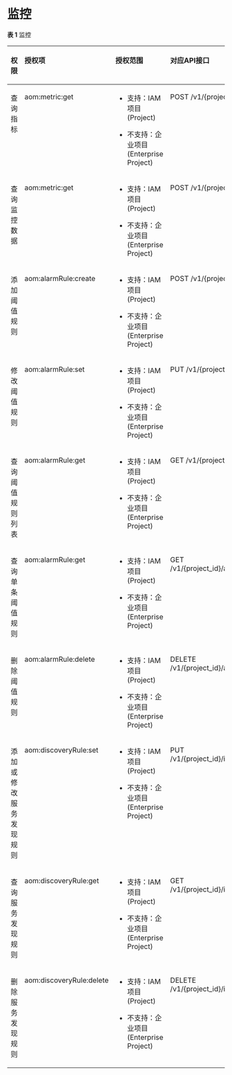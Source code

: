 # 监控<a name="aom_04_0062"></a>

**表 1**  监控

<a name="table21011495256"></a>
<table><thead align="left"><tr id="row6821749102512"><th class="cellrowborder" valign="top" width="23.232323232323232%" id="mcps1.2.5.1.1"><p id="p1082749172511"><a name="p1082749172511"></a><a name="p1082749172511"></a>权限</p>
</th>
<th class="cellrowborder" valign="top" width="28.28282828282828%" id="mcps1.2.5.1.2"><p id="p88294916253"><a name="p88294916253"></a><a name="p88294916253"></a>授权项</p>
</th>
<th class="cellrowborder" valign="top" width="24.242424242424242%" id="mcps1.2.5.1.3"><p id="p382349102520"><a name="p382349102520"></a><a name="p382349102520"></a>授权范围</p>
</th>
<th class="cellrowborder" valign="top" width="24.242424242424242%" id="mcps1.2.5.1.4"><p id="p18821749152512"><a name="p18821749152512"></a><a name="p18821749152512"></a>对应API接口</p>
</th>
</tr>
</thead>
<tbody><tr id="row16823492258"><td class="cellrowborder" valign="top" width="23.232323232323232%" headers="mcps1.2.5.1.1 "><p id="p157561677307"><a name="p157561677307"></a><a name="p157561677307"></a>查询指标</p>
</td>
<td class="cellrowborder" valign="top" width="28.28282828282828%" headers="mcps1.2.5.1.2 "><p id="p1440657202718"><a name="p1440657202718"></a><a name="p1440657202718"></a>aom:metric:get</p>
</td>
<td class="cellrowborder" valign="top" width="24.242424242424242%" headers="mcps1.2.5.1.3 "><a name="ul970321222819"></a><a name="ul970321222819"></a><ul id="ul970321222819"><li>支持：IAM项目(Project)</li></ul>
<a name="ul15703312102818"></a><a name="ul15703312102818"></a><ul id="ul15703312102818"><li>不支持：企业项目(Enterprise Project)</li></ul>
</td>
<td class="cellrowborder" valign="top" width="24.242424242424242%" headers="mcps1.2.5.1.4 "><p id="p1588632812298"><a name="p1588632812298"></a><a name="p1588632812298"></a>POST /v1/{project_id}/ams/metrics</p>
</td>
</tr>
<tr id="row7950227192716"><td class="cellrowborder" valign="top" width="23.232323232323232%" headers="mcps1.2.5.1.1 "><p id="p1975677193014"><a name="p1975677193014"></a><a name="p1975677193014"></a>查询监控数据</p>
</td>
<td class="cellrowborder" valign="top" width="28.28282828282828%" headers="mcps1.2.5.1.2 "><p id="p9440115782710"><a name="p9440115782710"></a><a name="p9440115782710"></a>aom:metric:get</p>
</td>
<td class="cellrowborder" valign="top" width="24.242424242424242%" headers="mcps1.2.5.1.3 "><a name="ul3176133515302"></a><a name="ul3176133515302"></a><ul id="ul3176133515302"><li>支持：IAM项目(Project)</li></ul>
<a name="ul81771135183020"></a><a name="ul81771135183020"></a><ul id="ul81771135183020"><li>不支持：企业项目(Enterprise Project)</li></ul>
</td>
<td class="cellrowborder" valign="top" width="24.242424242424242%" headers="mcps1.2.5.1.4 "><p id="p148873283296"><a name="p148873283296"></a><a name="p148873283296"></a>POST /v1/{project_id}/ams/metricdata</p>
</td>
</tr>
<tr id="row614313272712"><td class="cellrowborder" valign="top" width="23.232323232323232%" headers="mcps1.2.5.1.1 "><p id="p157562076307"><a name="p157562076307"></a><a name="p157562076307"></a>添加阈值规则</p>
</td>
<td class="cellrowborder" valign="top" width="28.28282828282828%" headers="mcps1.2.5.1.2 "><p id="p12440057182714"><a name="p12440057182714"></a><a name="p12440057182714"></a>aom:alarmRule:create</p>
</td>
<td class="cellrowborder" valign="top" width="24.242424242424242%" headers="mcps1.2.5.1.3 "><a name="ul125623773019"></a><a name="ul125623773019"></a><ul id="ul125623773019"><li>支持：IAM项目(Project)</li></ul>
<a name="ul13256173717302"></a><a name="ul13256173717302"></a><ul id="ul13256173717302"><li>不支持：企业项目(Enterprise Project)</li></ul>
</td>
<td class="cellrowborder" valign="top" width="24.242424242424242%" headers="mcps1.2.5.1.4 "><p id="p788712819297"><a name="p788712819297"></a><a name="p788712819297"></a>POST /v1/{project_id}/ams/alarms</p>
</td>
</tr>
<tr id="row214215325275"><td class="cellrowborder" valign="top" width="23.232323232323232%" headers="mcps1.2.5.1.1 "><p id="p13756157163018"><a name="p13756157163018"></a><a name="p13756157163018"></a>修改阈值规则</p>
</td>
<td class="cellrowborder" valign="top" width="28.28282828282828%" headers="mcps1.2.5.1.2 "><p id="p1244005718275"><a name="p1244005718275"></a><a name="p1244005718275"></a>aom:alarmRule:set</p>
</td>
<td class="cellrowborder" valign="top" width="24.242424242424242%" headers="mcps1.2.5.1.3 "><a name="ul5452123910308"></a><a name="ul5452123910308"></a><ul id="ul5452123910308"><li>支持：IAM项目(Project)</li></ul>
<a name="ul1452739103018"></a><a name="ul1452739103018"></a><ul id="ul1452739103018"><li>不支持：企业项目(Enterprise Project)</li></ul>
</td>
<td class="cellrowborder" valign="top" width="24.242424242424242%" headers="mcps1.2.5.1.4 "><p id="p1888715284296"><a name="p1888715284296"></a><a name="p1888715284296"></a>PUT /v1/{project_id}/ams/alarms</p>
</td>
</tr>
<tr id="row181231533182718"><td class="cellrowborder" valign="top" width="23.232323232323232%" headers="mcps1.2.5.1.1 "><p id="p1175613793014"><a name="p1175613793014"></a><a name="p1175613793014"></a>查询阈值规则列表</p>
</td>
<td class="cellrowborder" valign="top" width="28.28282828282828%" headers="mcps1.2.5.1.2 "><p id="p17440205717274"><a name="p17440205717274"></a><a name="p17440205717274"></a>aom:alarmRule:get</p>
</td>
<td class="cellrowborder" valign="top" width="24.242424242424242%" headers="mcps1.2.5.1.3 "><a name="ul1714804253012"></a><a name="ul1714804253012"></a><ul id="ul1714804253012"><li>支持：IAM项目(Project)</li></ul>
<a name="ul414916422308"></a><a name="ul414916422308"></a><ul id="ul414916422308"><li>不支持：企业项目(Enterprise Project)</li></ul>
</td>
<td class="cellrowborder" valign="top" width="24.242424242424242%" headers="mcps1.2.5.1.4 "><p id="p6887428142912"><a name="p6887428142912"></a><a name="p6887428142912"></a>GET /v1/{project_id}/ams/alarms</p>
</td>
</tr>
<tr id="row1612223312274"><td class="cellrowborder" valign="top" width="23.232323232323232%" headers="mcps1.2.5.1.1 "><p id="p107561776303"><a name="p107561776303"></a><a name="p107561776303"></a>查询单条阈值规则</p>
</td>
<td class="cellrowborder" valign="top" width="28.28282828282828%" headers="mcps1.2.5.1.2 "><p id="p744095720275"><a name="p744095720275"></a><a name="p744095720275"></a>aom:alarmRule:get</p>
</td>
<td class="cellrowborder" valign="top" width="24.242424242424242%" headers="mcps1.2.5.1.3 "><a name="ul2689104633020"></a><a name="ul2689104633020"></a><ul id="ul2689104633020"><li>支持：IAM项目(Project)</li></ul>
<a name="ul1468914693020"></a><a name="ul1468914693020"></a><ul id="ul1468914693020"><li>不支持：企业项目(Enterprise Project)</li></ul>
</td>
<td class="cellrowborder" valign="top" width="24.242424242424242%" headers="mcps1.2.5.1.4 "><p id="p1088711288298"><a name="p1088711288298"></a><a name="p1088711288298"></a>GET /v1/{project_id}/ams/alarms/{alarm_id}</p>
</td>
</tr>
<tr id="row1130473611279"><td class="cellrowborder" valign="top" width="23.232323232323232%" headers="mcps1.2.5.1.1 "><p id="p97579733015"><a name="p97579733015"></a><a name="p97579733015"></a>删除阈值规则</p>
</td>
<td class="cellrowborder" valign="top" width="28.28282828282828%" headers="mcps1.2.5.1.2 "><p id="p1944020571276"><a name="p1944020571276"></a><a name="p1944020571276"></a>aom:alarmRule:delete</p>
</td>
<td class="cellrowborder" valign="top" width="24.242424242424242%" headers="mcps1.2.5.1.3 "><a name="ul270534910309"></a><a name="ul270534910309"></a><ul id="ul270534910309"><li>支持：IAM项目(Project)</li></ul>
<a name="ul19705349183014"></a><a name="ul19705349183014"></a><ul id="ul19705349183014"><li>不支持：企业项目(Enterprise Project)</li></ul>
</td>
<td class="cellrowborder" valign="top" width="24.242424242424242%" headers="mcps1.2.5.1.4 "><p id="p7888132832919"><a name="p7888132832919"></a><a name="p7888132832919"></a>DELETE /v1/{project_id}/ams/alarms/{alarm_id}</p>
</td>
</tr>
<tr id="row133035364273"><td class="cellrowborder" valign="top" width="23.232323232323232%" headers="mcps1.2.5.1.1 "><p id="p1875717113015"><a name="p1875717113015"></a><a name="p1875717113015"></a>添加或修改服务发现规则</p>
</td>
<td class="cellrowborder" valign="top" width="28.28282828282828%" headers="mcps1.2.5.1.2 "><p id="p3441145782710"><a name="p3441145782710"></a><a name="p3441145782710"></a>aom:discoveryRule:set</p>
</td>
<td class="cellrowborder" valign="top" width="24.242424242424242%" headers="mcps1.2.5.1.3 "><a name="ul776919514308"></a><a name="ul776919514308"></a><ul id="ul776919514308"><li>支持：IAM项目(Project)</li></ul>
<a name="ul4770125153013"></a><a name="ul4770125153013"></a><ul id="ul4770125153013"><li>不支持：企业项目(Enterprise Project)</li></ul>
</td>
<td class="cellrowborder" valign="top" width="24.242424242424242%" headers="mcps1.2.5.1.4 "><p id="p9888182815294"><a name="p9888182815294"></a><a name="p9888182815294"></a>PUT /v1/{project_id}/inv/servicediscoveryrules</p>
</td>
</tr>
<tr id="row1430211364277"><td class="cellrowborder" valign="top" width="23.232323232323232%" headers="mcps1.2.5.1.1 "><p id="p11757137153014"><a name="p11757137153014"></a><a name="p11757137153014"></a>查询服务发现规则</p>
</td>
<td class="cellrowborder" valign="top" width="28.28282828282828%" headers="mcps1.2.5.1.2 "><p id="p18441115792717"><a name="p18441115792717"></a><a name="p18441115792717"></a>aom:discoveryRule:get</p>
</td>
<td class="cellrowborder" valign="top" width="24.242424242424242%" headers="mcps1.2.5.1.3 "><a name="ul145692531306"></a><a name="ul145692531306"></a><ul id="ul145692531306"><li>支持：IAM项目(Project)</li></ul>
<a name="ul4569195317302"></a><a name="ul4569195317302"></a><ul id="ul4569195317302"><li>不支持：企业项目(Enterprise Project)</li></ul>
</td>
<td class="cellrowborder" valign="top" width="24.242424242424242%" headers="mcps1.2.5.1.4 "><p id="p108882283298"><a name="p108882283298"></a><a name="p108882283298"></a>GET /v1/{project_id}/inv/servicediscoveryrules</p>
</td>
</tr>
<tr id="row7301536202719"><td class="cellrowborder" valign="top" width="23.232323232323232%" headers="mcps1.2.5.1.1 "><p id="p187571733015"><a name="p187571733015"></a><a name="p187571733015"></a>删除服务发现规则</p>
</td>
<td class="cellrowborder" valign="top" width="28.28282828282828%" headers="mcps1.2.5.1.2 "><p id="p14441175732716"><a name="p14441175732716"></a><a name="p14441175732716"></a>aom:discoveryRule:delete</p>
</td>
<td class="cellrowborder" valign="top" width="24.242424242424242%" headers="mcps1.2.5.1.3 "><a name="ul16349756193012"></a><a name="ul16349756193012"></a><ul id="ul16349756193012"><li>支持：IAM项目(Project)</li></ul>
<a name="ul1349195623011"></a><a name="ul1349195623011"></a><ul id="ul1349195623011"><li>不支持：企业项目(Enterprise Project)</li></ul>
</td>
<td class="cellrowborder" valign="top" width="24.242424242424242%" headers="mcps1.2.5.1.4 "><p id="p6888132842915"><a name="p6888132842915"></a><a name="p6888132842915"></a>DELETE /v1/{project_id}/inv/servicediscoveryrules</p>
</td>
</tr>
</tbody>
</table>

